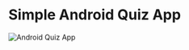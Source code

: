 # Simple Android Quiz App
![Android Quiz App](https://firebasestorage.googleapis.com/v0/b/tugas8-39632.appspot.com/o/shot_quiz_app%20(1).png?alt=media&token=68364ce5-b027-4728-b7e3-ac63f2b39afd)

